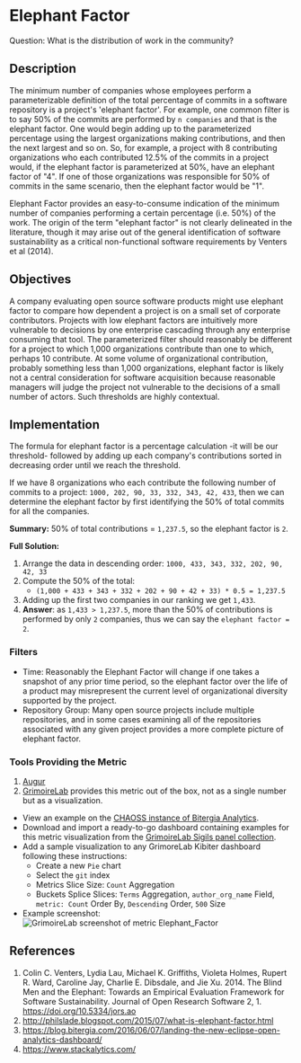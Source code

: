 # Elephant Factor

Question: What is the distribution of work in the community?

## Description
The minimum number of companies whose employees perform a parameterizable definition of the total percentage of commits in a software repository is a project's 'elephant factor'. For example, one common filter is to say 50% of the commits are performed by `n companies` and that is the elephant factor. One would begin adding up to the parameterized percentage using the largest organizations making contributions, and then the next largest and so on. So, for example, a project with 8 contributing organizations who each contributed 12.5% of the commits in a project would, if the elephant factor is parameterized at 50%, have an elephant factor of "4". If one of those organizations was responsible for 50% of commits in the same scenario, then the elephant factor would be "1".

Elephant Factor provides an easy-to-consume indication of the minimum number of companies performing a certain percentage (i.e. 50%) of the work. The origin of the term "elephant factor" is not clearly delineated in the literature, though it may arise out of the general identification of software sustainability as a critical non-functional software requirements by Venters et al (2014).

## Objectives
A company evaluating open source software products might use elephant factor to compare how dependent a project is on a small set of corporate contributors. Projects with low elephant factors are intuitively more vulnerable to decisions by one enterprise cascading through any enterprise consuming that tool. The parameterized filter should reasonably be different for a project to which 1,000 organizations contribute than one to which, perhaps 10 contribute. At some volume of organizational contribution, probably something less than 1,000 organizations, elephant factor is likely not a central consideration for software acquisition because reasonable managers will judge the project not vulnerable to the decisions of a small number of actors. Such thresholds are highly contextual.

## Implementation
The formula for elephant factor is a percentage calculation -it will be our threshold-
followed by adding up each company's contributions sorted in decreasing order until we reach
the threshold.

If we have 8 organizations who each contribute the following number of commits to a project: `1000, 202, 90, 33, 332, 343, 42, 433`, then we can determine the elephant factor by first identifying the 50% of total commits for all the companies.

**Summary:** 50% of total contributions = `1,237.5`, so the elephant factor is `2`.

**Full Solution:**
1. Arrange the data in descending order: `1000, 433, 343, 332, 202, 90, 42, 33`
2. Compute the 50% of the total:
   -  `(1,000 + 433 + 343 + 332 + 202 + 90 + 42 + 33) * 0.5 = 1,237.5`
3. Adding up the first two companies in our ranking we get `1,433`.
4. **Answer**: as `1,433 > 1,237.5`, more than the 50% of contributions is performed by only `2` companies, thus we can
say the `elephant factor = 2`.

### Filters
* Time: Reasonably the Elephant Factor will change if one takes a snapshot of any prior time period, so the elephant factor over the life of a product may misrepresent the current level of organizational diversity supported by the project.
* Repository Group: Many open source projects include multiple repositories, and in some cases examining all of the repositories associated with any given project provides a more complete picture of elephant factor.

### Tools Providing the Metric
1. [Augur](https://github.com/chaoss/augur)
2. [GrimoireLab](https://chaoss.github.io/grimoirelab) provides this metric out of the box, not as a single number but as a visualization.
  - View an example on the [CHAOSS instance of Bitergia Analytics](https://chaoss.biterg.io/app/kibana#/dashboard/Git).  
  - Download and import a ready-to-go dashboard containing examples for this metric visualization from the [GrimoireLab Sigils panel collection](https://chaoss.github.io/grimoirelab-sigils/panels/git/).
  - Add a sample visualization to any GrimoreLab Kibiter dashboard following these instructions:
    * Create a new `Pie` chart
    * Select the `git` index
    * Metrics Slice Size: `Count` Aggregation
    * Buckets Splice Slices: `Terms` Aggregation, `author_org_name` Field, `metric: Count` Order By, `Descending` Order, `500` Size
  - Example screenshot: ![GrimoireLab screenshot of metric Elephant_Factor](https://github.com/chaoss/wg-risk/blob/master/metrics/images/elephant_factor-GrimoireLab.png)

## References
1. Colin C. Venters, Lydia Lau, Michael K. Griffiths, Violeta Holmes, Rupert R. Ward, Caroline Jay, Charlie E. Dibsdale, and Jie Xu. 2014. The Blind Men and the Elephant: Towards an Empirical Evaluation Framework for Software Sustainability. Journal of Open Research Software 2, 1. https://doi.org/10.5334/jors.ao
2. http://philslade.blogspot.com/2015/07/what-is-elephant-factor.html
3. https://blog.bitergia.com/2016/06/07/landing-the-new-eclipse-open-analytics-dashboard/
4. https://www.stackalytics.com/
